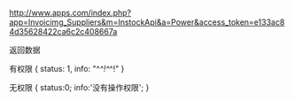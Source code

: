 http://www.apps.com/index.php?app=Invoicimg_Suppliers&m=InstockApi&a=Power&access_token=e133ac84d35628422ca6c2c408667a


返回数据   

有权限
{
status: 1,
info: "^_^!^_^!"
}

无权限
{
status:0;
info:'没有操作权限';
}